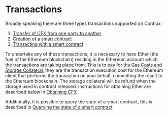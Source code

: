 # Transactions

Broadly speaking there are three types transactions supported on Conflux:

1.  [Transfer of CFX from one party to another](transfer_eth.md#transfer-of-ether-from-one-party-to-another)
2.  [Creation of a smart contract](https://github.com/Conflux-Chain/conflux-abigen#deploy-contract)
3.  [Transacting with a smart contract](https://github.com/Conflux-Chain/conflux-abigen#transacting-with-an-conflux-contract)

To undertake any of these transactions, it is necessary to have Ether (the fuel of the Ethereum blockchain) residing in the Ethereum account which the transactions are taking place from. This is to pay for the [Gas Costs and Storage Collateral](gas.md), they are the transaction execution cost for the Ethereum client that performs the transaction on your behalf, committing the result to the Ethereum blockchain. The storage collateral will be refund when the storage used in contract released. Instructions for obtaining Ether are described below in [Obtaining CFX](obtaining_ether.md)

Additionally, it is possible to query the state of a smart contract, this is described in [Querying the state of a smart contract](transactions_and_smart_contracts.md#querying-the-state-of-a-smart-contract)








